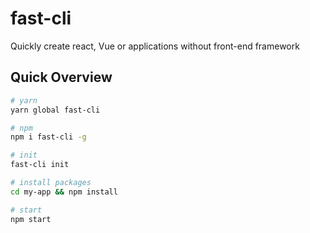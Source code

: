 # fast-cli

Quickly create react, Vue or applications without front-end framework


## Quick Overview

```bash
# yarn
yarn global fast-cli

# npm
npm i fast-cli -g

# init
fast-cli init

# install packages
cd my-app && npm install

# start
npm start
```